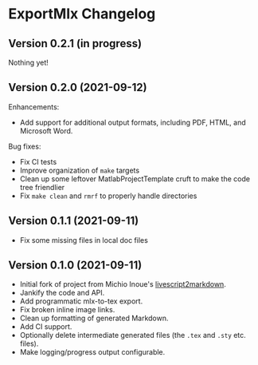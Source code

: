 ExportMlx Changelog
================================

Version 0.2.1 (in progress)
------------------------------

Nothing yet!

Version 0.2.0 (2021-09-12)
------------------------------

Enhancements:

* Add support for additional output formats, including PDF, HTML, and Microsoft Word.

Bug fixes:

* Fix CI tests
* Improve organization of `make` targets
* Clean up some leftover MatlabProjectTemplate cruft to make the code tree friendlier
* Fix `make clean` and `rmrf` to properly handle directories

Version 0.1.1 (2021-09-11)
------------------------------

* Fix some missing files in local doc files

Version 0.1.0 (2021-09-11)
------------------------------

* Initial fork of project from Michio Inoue's [livescript2markdown](https://github.com/minoue-xx/livescript2markdown).
* Jankify the code and API.
* Add programmatic mlx-to-tex export.
* Fix broken inline image links.
* Clean up formatting of generated Markdown.
* Add CI support.
* Optionally delete intermediate generated files (the `.tex` and `.sty` etc. files).
* Make logging/progress output configurable.
